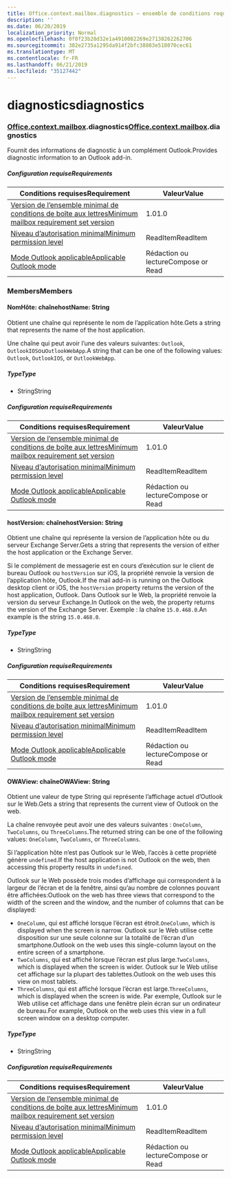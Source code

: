 ```yaml
---
title: Office.context.mailbox.diagnostics – ensemble de conditions requises 1.1
description: ''
ms.date: 06/20/2019
localization_priority: Normal
ms.openlocfilehash: 0f0f23b28d32e1a4910082269e27138262262706
ms.sourcegitcommit: 382e2735a1295da914f2bfc38883e518070cec61
ms.translationtype: MT
ms.contentlocale: fr-FR
ms.lasthandoff: 06/21/2019
ms.locfileid: "35127442"
---
```

# <a name="diagnostics"></a><span data-ttu-id="88764-102">diagnostics</span><span class="sxs-lookup"><span data-stu-id="88764-102">diagnostics</span></span>

### <a name="officeofficemdcontextofficecontextmdmailboxofficecontextmailboxmddiagnostics"></a><span data-ttu-id="88764-103">[Office](Office.md)[.context](Office.context.md)[.mailbox](Office.context.mailbox.md).diagnostics</span><span class="sxs-lookup"><span data-stu-id="88764-103">[Office](Office.md)[.context](Office.context.md)[.mailbox](Office.context.mailbox.md).diagnostics</span></span>

<span data-ttu-id="88764-104">Fournit des informations de diagnostic à un complément Outlook.</span><span class="sxs-lookup"><span data-stu-id="88764-104">Provides diagnostic information to an Outlook add-in.</span></span>

##### <a name="requirements"></a><span data-ttu-id="88764-105">Configuration requise</span><span class="sxs-lookup"><span data-stu-id="88764-105">Requirements</span></span>

|<span data-ttu-id="88764-106">Conditions requises</span><span class="sxs-lookup"><span data-stu-id="88764-106">Requirement</span></span>| <span data-ttu-id="88764-107">Valeur</span><span class="sxs-lookup"><span data-stu-id="88764-107">Value</span></span>|
|---|---|
|[<span data-ttu-id="88764-108">Version de l’ensemble minimal de conditions de boîte aux lettres</span><span class="sxs-lookup"><span data-stu-id="88764-108">Minimum mailbox requirement set version</span></span>](/office/dev/add-ins/reference/requirement-sets/outlook-api-requirement-sets)| <span data-ttu-id="88764-109">1.0</span><span class="sxs-lookup"><span data-stu-id="88764-109">1.0</span></span>|
|[<span data-ttu-id="88764-110">Niveau d’autorisation minimal</span><span class="sxs-lookup"><span data-stu-id="88764-110">Minimum permission level</span></span>](/outlook/add-ins/understanding-outlook-add-in-permissions)| <span data-ttu-id="88764-111">ReadItem</span><span class="sxs-lookup"><span data-stu-id="88764-111">ReadItem</span></span>|
|[<span data-ttu-id="88764-112">Mode Outlook applicable</span><span class="sxs-lookup"><span data-stu-id="88764-112">Applicable Outlook mode</span></span>](/outlook/add-ins/#extension-points)| <span data-ttu-id="88764-113">Rédaction ou lecture</span><span class="sxs-lookup"><span data-stu-id="88764-113">Compose or Read</span></span>|

### <a name="members"></a><span data-ttu-id="88764-114">Members</span><span class="sxs-lookup"><span data-stu-id="88764-114">Members</span></span>

#### <a name="hostname-string"></a><span data-ttu-id="88764-115">NomHôte: chaîne</span><span class="sxs-lookup"><span data-stu-id="88764-115">hostName: String</span></span>

<span data-ttu-id="88764-116">Obtient une chaîne qui représente le nom de l’application hôte.</span><span class="sxs-lookup"><span data-stu-id="88764-116">Gets a string that represents the name of the host application.</span></span>

<span data-ttu-id="88764-117">Une chaîne qui peut avoir l’une des valeurs suivantes: `Outlook`, `OutlookIOS`ou`OutlookWebApp`.</span><span class="sxs-lookup"><span data-stu-id="88764-117">A string that can be one of the following values: `Outlook`, `OutlookIOS`, or `OutlookWebApp`.</span></span>

##### <a name="type"></a><span data-ttu-id="88764-118">Type</span><span class="sxs-lookup"><span data-stu-id="88764-118">Type</span></span>

*   <span data-ttu-id="88764-119">String</span><span class="sxs-lookup"><span data-stu-id="88764-119">String</span></span>

##### <a name="requirements"></a><span data-ttu-id="88764-120">Configuration requise</span><span class="sxs-lookup"><span data-stu-id="88764-120">Requirements</span></span>

|<span data-ttu-id="88764-121">Conditions requises</span><span class="sxs-lookup"><span data-stu-id="88764-121">Requirement</span></span>| <span data-ttu-id="88764-122">Valeur</span><span class="sxs-lookup"><span data-stu-id="88764-122">Value</span></span>|
|---|---|
|[<span data-ttu-id="88764-123">Version de l’ensemble minimal de conditions de boîte aux lettres</span><span class="sxs-lookup"><span data-stu-id="88764-123">Minimum mailbox requirement set version</span></span>](/office/dev/add-ins/reference/requirement-sets/outlook-api-requirement-sets)| <span data-ttu-id="88764-124">1.0</span><span class="sxs-lookup"><span data-stu-id="88764-124">1.0</span></span>|
|[<span data-ttu-id="88764-125">Niveau d’autorisation minimal</span><span class="sxs-lookup"><span data-stu-id="88764-125">Minimum permission level</span></span>](/outlook/add-ins/understanding-outlook-add-in-permissions)| <span data-ttu-id="88764-126">ReadItem</span><span class="sxs-lookup"><span data-stu-id="88764-126">ReadItem</span></span>|
|[<span data-ttu-id="88764-127">Mode Outlook applicable</span><span class="sxs-lookup"><span data-stu-id="88764-127">Applicable Outlook mode</span></span>](/outlook/add-ins/#extension-points)| <span data-ttu-id="88764-128">Rédaction ou lecture</span><span class="sxs-lookup"><span data-stu-id="88764-128">Compose or Read</span></span>|

#### <a name="hostversion-string"></a><span data-ttu-id="88764-129">hostVersion: chaîne</span><span class="sxs-lookup"><span data-stu-id="88764-129">hostVersion: String</span></span>

<span data-ttu-id="88764-130">Obtient une chaîne qui représente la version de l’application hôte ou du serveur Exchange Server.</span><span class="sxs-lookup"><span data-stu-id="88764-130">Gets a string that represents the version of either the host application or the Exchange Server.</span></span>

<span data-ttu-id="88764-131">Si le complément de messagerie est en cours d’exécution sur le client de bureau Outlook ou `hostVersion` sur iOS, la propriété renvoie la version de l’application hôte, Outlook.</span><span class="sxs-lookup"><span data-stu-id="88764-131">If the mail add-in is running on the Outlook desktop client or iOS, the `hostVersion` property returns the version of the host application, Outlook.</span></span> <span data-ttu-id="88764-132">Dans Outlook sur le Web, la propriété renvoie la version du serveur Exchange.</span><span class="sxs-lookup"><span data-stu-id="88764-132">In Outlook on the web, the property returns the version of the Exchange Server.</span></span> <span data-ttu-id="88764-133">Exemple : la chaîne `15.0.468.0`.</span><span class="sxs-lookup"><span data-stu-id="88764-133">An example is the string `15.0.468.0`.</span></span>

##### <a name="type"></a><span data-ttu-id="88764-134">Type</span><span class="sxs-lookup"><span data-stu-id="88764-134">Type</span></span>

*   <span data-ttu-id="88764-135">String</span><span class="sxs-lookup"><span data-stu-id="88764-135">String</span></span>

##### <a name="requirements"></a><span data-ttu-id="88764-136">Configuration requise</span><span class="sxs-lookup"><span data-stu-id="88764-136">Requirements</span></span>

|<span data-ttu-id="88764-137">Conditions requises</span><span class="sxs-lookup"><span data-stu-id="88764-137">Requirement</span></span>| <span data-ttu-id="88764-138">Valeur</span><span class="sxs-lookup"><span data-stu-id="88764-138">Value</span></span>|
|---|---|
|[<span data-ttu-id="88764-139">Version de l’ensemble minimal de conditions de boîte aux lettres</span><span class="sxs-lookup"><span data-stu-id="88764-139">Minimum mailbox requirement set version</span></span>](/office/dev/add-ins/reference/requirement-sets/outlook-api-requirement-sets)| <span data-ttu-id="88764-140">1.0</span><span class="sxs-lookup"><span data-stu-id="88764-140">1.0</span></span>|
|[<span data-ttu-id="88764-141">Niveau d’autorisation minimal</span><span class="sxs-lookup"><span data-stu-id="88764-141">Minimum permission level</span></span>](/outlook/add-ins/understanding-outlook-add-in-permissions)| <span data-ttu-id="88764-142">ReadItem</span><span class="sxs-lookup"><span data-stu-id="88764-142">ReadItem</span></span>|
|[<span data-ttu-id="88764-143">Mode Outlook applicable</span><span class="sxs-lookup"><span data-stu-id="88764-143">Applicable Outlook mode</span></span>](/outlook/add-ins/#extension-points)| <span data-ttu-id="88764-144">Rédaction ou lecture</span><span class="sxs-lookup"><span data-stu-id="88764-144">Compose or Read</span></span>|

#### <a name="owaview-string"></a><span data-ttu-id="88764-145">OWAView: chaîne</span><span class="sxs-lookup"><span data-stu-id="88764-145">OWAView: String</span></span>

<span data-ttu-id="88764-146">Obtient une valeur de type String qui représente l’affichage actuel d’Outlook sur le Web.</span><span class="sxs-lookup"><span data-stu-id="88764-146">Gets a string that represents the current view of Outlook on the web.</span></span>

<span data-ttu-id="88764-147">La chaîne renvoyée peut avoir une des valeurs suivantes : `OneColumn`, `TwoColumns`, ou `ThreeColumns`.</span><span class="sxs-lookup"><span data-stu-id="88764-147">The returned string can be one of the following values: `OneColumn`, `TwoColumns`, or `ThreeColumns`.</span></span>

<span data-ttu-id="88764-148">Si l’application hôte n’est pas Outlook sur le Web, l’accès à cette propriété génère `undefined`.</span><span class="sxs-lookup"><span data-stu-id="88764-148">If the host application is not Outlook on the web, then accessing this property results in `undefined`.</span></span>

<span data-ttu-id="88764-149">Outlook sur le Web possède trois modes d’affichage qui correspondent à la largeur de l’écran et de la fenêtre, ainsi qu’au nombre de colonnes pouvant être affichées:</span><span class="sxs-lookup"><span data-stu-id="88764-149">Outlook on the web has three views that correspond to the width of the screen and the window, and the number of columns that can be displayed:</span></span>

*   <span data-ttu-id="88764-150">`OneColumn`, qui est affiché lorsque l’écran est étroit.</span><span class="sxs-lookup"><span data-stu-id="88764-150">`OneColumn`, which is displayed when the screen is narrow.</span></span> <span data-ttu-id="88764-151">Outlook sur le Web utilise cette disposition sur une seule colonne sur la totalité de l’écran d’un smartphone.</span><span class="sxs-lookup"><span data-stu-id="88764-151">Outlook on the web uses this single-column layout on the entire screen of a smartphone.</span></span>
*   <span data-ttu-id="88764-152">`TwoColumns`, qui est affiché lorsque l’écran est plus large.</span><span class="sxs-lookup"><span data-stu-id="88764-152">`TwoColumns`, which is displayed when the screen is wider.</span></span> <span data-ttu-id="88764-153">Outlook sur le Web utilise cet affichage sur la plupart des tablettes.</span><span class="sxs-lookup"><span data-stu-id="88764-153">Outlook on the web uses this view on most tablets.</span></span>
*   <span data-ttu-id="88764-154">`ThreeColumns`, qui est affiché lorsque l’écran est large.</span><span class="sxs-lookup"><span data-stu-id="88764-154">`ThreeColumns`, which is displayed when the screen is wide.</span></span> <span data-ttu-id="88764-155">Par exemple, Outlook sur le Web utilise cet affichage dans une fenêtre plein écran sur un ordinateur de bureau.</span><span class="sxs-lookup"><span data-stu-id="88764-155">For example, Outlook on the web uses this view in a full screen window on a desktop computer.</span></span>

##### <a name="type"></a><span data-ttu-id="88764-156">Type</span><span class="sxs-lookup"><span data-stu-id="88764-156">Type</span></span>

*   <span data-ttu-id="88764-157">String</span><span class="sxs-lookup"><span data-stu-id="88764-157">String</span></span>

##### <a name="requirements"></a><span data-ttu-id="88764-158">Configuration requise</span><span class="sxs-lookup"><span data-stu-id="88764-158">Requirements</span></span>

|<span data-ttu-id="88764-159">Conditions requises</span><span class="sxs-lookup"><span data-stu-id="88764-159">Requirement</span></span>| <span data-ttu-id="88764-160">Valeur</span><span class="sxs-lookup"><span data-stu-id="88764-160">Value</span></span>|
|---|---|
|[<span data-ttu-id="88764-161">Version de l’ensemble minimal de conditions de boîte aux lettres</span><span class="sxs-lookup"><span data-stu-id="88764-161">Minimum mailbox requirement set version</span></span>](/office/dev/add-ins/reference/requirement-sets/outlook-api-requirement-sets)| <span data-ttu-id="88764-162">1.0</span><span class="sxs-lookup"><span data-stu-id="88764-162">1.0</span></span>|
|[<span data-ttu-id="88764-163">Niveau d’autorisation minimal</span><span class="sxs-lookup"><span data-stu-id="88764-163">Minimum permission level</span></span>](/outlook/add-ins/understanding-outlook-add-in-permissions)| <span data-ttu-id="88764-164">ReadItem</span><span class="sxs-lookup"><span data-stu-id="88764-164">ReadItem</span></span>|
|[<span data-ttu-id="88764-165">Mode Outlook applicable</span><span class="sxs-lookup"><span data-stu-id="88764-165">Applicable Outlook mode</span></span>](/outlook/add-ins/#extension-points)| <span data-ttu-id="88764-166">Rédaction ou lecture</span><span class="sxs-lookup"><span data-stu-id="88764-166">Compose or Read</span></span>|
